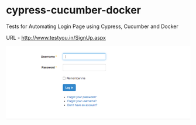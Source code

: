 # cypress-cucumber-docker

Tests for Automating Login Page using Cypress, Cucumber and Docker

URL - http://www.testyou.in/SignUp.aspx


![alt text](https://github.com/chiragverma/cypress-cucumber-docker/blob/main/LoginPage.png)
